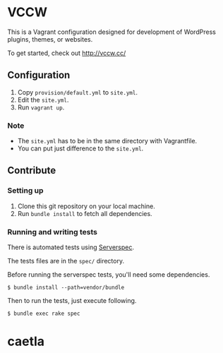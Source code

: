 # VCCW

This is a Vagrant configuration designed for development of WordPress plugins, themes, or websites.

To get started, check out <http://vccw.cc/>

## Configuration

1. Copy `provision/default.yml` to `site.yml`.
1. Edit the `site.yml`.
1. Run `vagrant up`.

### Note

* The `site.yml` has to be in the same directory with Vagrantfile.
* You can put just difference to the `site.yml`.

## Contribute

### Setting up

1. Clone this git repository on your local machine.
2. Run `bundle install` to fetch all dependencies.

### Running and writing tests

There is automated tests using [Serverspec](http://serverspec.org/).

The tests files are in the `spec/` directory.


Before running the serverspec tests, you'll need some dependencies.

```
$ bundle install --path=vendor/bundle
```

Then to run the tests, just execute following.

```
$ bundle exec rake spec
```
# caetla

